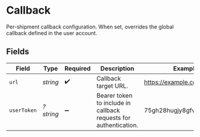 # Callback

Per-shipment callback configuration. When set, overrides the global callback defined in the user account.


## Fields

| Field                                                            | Type                                                             | Required                                                         | Description                                                      | Example                                                          |
| ---------------------------------------------------------------- | ---------------------------------------------------------------- | ---------------------------------------------------------------- | ---------------------------------------------------------------- | ---------------------------------------------------------------- |
| `url`                                                            | *string*                                                         | :heavy_check_mark:                                               | Callback target URL.                                             | https://example.com/callback                                     |
| `userToken`                                                      | *?string*                                                        | :heavy_minus_sign:                                               | Bearer token to include in callback requests for authentication. | 75gh28hugjy8gfv6...                                              |